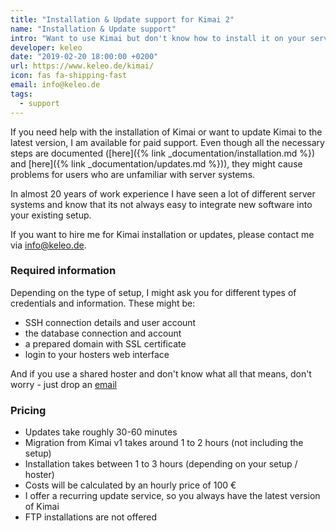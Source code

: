 ```yaml
---
title: "Installation & Update support for Kimai 2"
name: "Installation & Update support"
intro: "Want to use Kimai but don't know how to install it on your server?"
developer: keleo
date: "2019-02-20 18:00:00 +0200"
url: https://www.keleo.de/kimai/
icon: fas fa-shipping-fast
email: info@keleo.de
tags:
  - support
---
```


If you need help with the installation of Kimai or want to update Kimai to the latest version, I am available for paid support.
Even though all the necessary steps are documented ([here]({% link _documentation/installation.md %}) and [here]({% link _documentation/updates.md %})), 
they might cause problems for users who are unfamiliar with server systems.

In almost 20 years of work experience I have seen a lot of different server systems and know that its not always easy to integrate new software 
into your existing setup.

If you want to hire me for Kimai installation or updates, please contact me via [info@keleo.de](mailto:info@keleo.de).

### Required information

Depending on the type of setup, I might ask you for different types of credentials and information. These might be:

- SSH connection details and user account
- the database connection and account
- a prepared domain with SSL certificate
- login to your hosters web interface

And if you use a shared hoster and don't know what all that means, don't worry - just drop an [email](mailto:info@keleo.de)

### Pricing

- Updates take roughly 30-60 minutes
- Migration from Kimai v1 takes around 1 to 2 hours (not including the setup)
- Installation takes between 1 to 3 hours (depending on your setup / hoster)
- Costs will be calculated by an hourly price of 100 € 
- I offer a recurring update service, so you always have the latest version of Kimai 
- FTP installations are not offered
